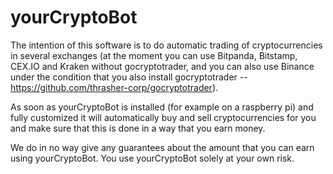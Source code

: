 # yourCryptoBot

The intention of this software is to do automatic trading of cryptocurrencies in several exchanges (at the moment you can use Bitpanda, Bitstamp, CEX.IO and Kraken without gocryptotrader, and you can also use Binance under the condition that you also install gocryptotrader -- https://github.com/thrasher-corp/gocryptotrader). 

As soon as yourCryptoBot is installed (for example on a raspberry pi) and fully customized it will automatically buy and sell cryptocurrencies for you and make sure that this is done in a way that you earn money. 

We do in no way give any guarantees about the amount that you can earn using yourCryptoBot. You use yourCryptoBot solely at your own risk.
